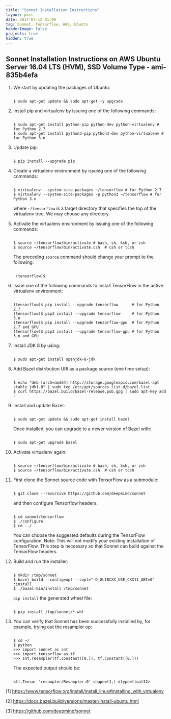 ```yaml
---
title: "Sonnet Installation Instructions"
layout: post
date: 2017-07-12 01:00
tag: Sonnet, Tensorflow, AWS, Ubuntu
headerImage: false
projects: true
hidden: true
---
```


Sonnet Installation Instructions on AWS Ubuntu Server 16.04 LTS (HVM), SSD Volume Type - ami-835b4efa
---

<ol><li>
<p>We start by updating the packages of Ubuntu:</p>
<pre><code>
$ sudo apt-get update &amp;&amp; sudo apt-get -y upgrade
</code></pre>
</li>
<li>
<p>Install pip and virtualenv by issuing one of the following commands:</p>
<pre><code>
$ sudo apt-get install python-pip python-dev python-virtualenv # for Python 2.7
$ sudo apt-get install python3-pip python3-dev python-virtualenv # for Python 3.n
</code></pre>
</li>
<li>
<p>Update pip:</p>
<pre><code>
$ pip install --upgrade pip
</code></pre>
</li>
<li>
<p>Create a virtualenv environment by issuing one of the following commands:</p>
<pre><code>
$ virtualenv --system-site-packages ~/tensorflow # for Python 2.7
$ virtualenv --system-site-packages -p python3 ~/tensorflow # for Python 3.n
</code></pre>
<p>where <code>~/tensorflow</code> is a target directory that specifies the top of the virtualenv tree. We may choose any directory.</p>
</li>
<li>
<p>Activate the virtualenv environment by issuing one of the following commands:</p>
<pre><code>
$ source ~/tensorflow/bin/activate # bash, sh, ksh, or zsh
$ source ~/tensorflow/bin/activate.csh  # csh or tcsh
</code></pre>
<p>The preceding <code>source</code> command should change your prompt to the following:</p>
<pre><code>
 (tensorflow)$ 
</code></pre>
</li>
<li>
<p>Issue one of the following commands to install TensorFlow in the active virtualenv environment:</p>
<pre><code>
(tensorflow)$ pip install --upgrade tensorflow      # for Python 2.7
(tensorflow)$ pip3 install --upgrade tensorflow     # for Python 3.n
(tensorflow)$ pip install --upgrade tensorflow-gpu  # for Python 2.7 and GPU
(tensorflow)$ pip3 install --upgrade tensorflow-gpu # for Python 3.n and GPU
</code></pre>
</li>
<li>
<p>Install JDK 8 by using:</p>
<pre><code>
$ sudo apt-get install openjdk-8-jdk
</code></pre>
</li>
<li>
<p>Add Bazel distribution URI as a package source (one time setup):</p>
<pre><code>
$ echo &quot;deb [arch=amd64] http://storage.googleapis.com/bazel-apt stable jdk1.8&quot; | sudo tee /etc/apt/sources.list.d/bazel.list
$ curl https://bazel.build/bazel-release.pub.gpg | sudo apt-key add -
</code></pre>
</li>
<li>
<p>Install and update Bazel:</p>
<pre><code>
$ sudo apt-get update &amp;&amp; sudo apt-get install bazel
</code></pre>
<p>Once installed, you can upgrade to a newer version of Bazel with:</p>
<pre><code>
$ sudo apt-get upgrade bazel
</code></pre>
</li>
<li>
<p>Activate virtualenv again:</p>
<pre><code>
$ source ~/tensorflow/bin/activate # bash, sh, ksh, or zsh
$ source ~/tensorflow/bin/activate.csh  # csh or tcsh
</code></pre>
</li>
<li>
<p>First clone the Sonnet source code with TensorFlow as a submodule:</p>
<pre><code>
$ git clone --recursive https://github.com/deepmind/sonnet
</code></pre>
<p>and then configure Tensorflow headers:</p>
<pre><code>
$ cd sonnet/tensorflow
$ ./configure
$ cd ../
</code></pre>
<p>You can choose the suggested defaults during the TensorFlow configuration. Note: This will not modify your existing installation of TensorFlow. This step is necessary so that Sonnet can build against the TensorFlow headers.</p>
</li>
<li>
<p>Build and run the installer:</p>
<pre><code>
$ mkdir /tmp/sonnet
$ bazel build --config=opt --copt=&quot;-D_GLIBCXX_USE_CXX11_ABI=0&quot; :install
$ ./bazel-bin/install /tmp/sonnet
</code></pre>
<p><code>pip install</code> the generated wheel file:</p>
<pre><code>
$ pip install /tmp/sonnet/*.whl
</code></pre>
</li>
<li>
<p>You can verify that Sonnet has been successfully installed by, for example, trying out the resampler op:</p>
<pre><code>
$ cd ~/
$ python
&gt;&gt;&gt; import sonnet as snt
&gt;&gt;&gt; import tensorflow as tf
&gt;&gt;&gt; snt.resampler(tf.constant([0.]), tf.constant([0.]))
</code></pre>
<p>The expected output should be:</p>
<pre><code>
&lt;tf.Tensor &#39;resampler/Resampler:0&#39; shape=(1,) dtype=float32&gt;
</code></pre>
</li>
</ol>
<p></p>
<p>[1] <a href='https://www.tensorflow.org/install/install_linux#installing_with_virtualenv' target='_blank' >https://www.tensorflow.org/install/install_linux#installing_with_virtualenv</a></p>
<p>[2] <a href='https://docs.bazel.build/versions/master/install-ubuntu.html' target='_blank' >https://docs.bazel.build/versions/master/install-ubuntu.html</a></p>
<p>[3] <a href='https://github.com/deepmind/sonnet' target='_blank' >https://github.com/deepmind/sonnet</a></p>
